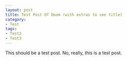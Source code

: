 ```yaml
---
layout: post
title: Test Post Of Doom (with extras to see title)
category:
- Test
tags:
- Test2
- Test3
---
```


This should be a test post. No, really, this is a test post.